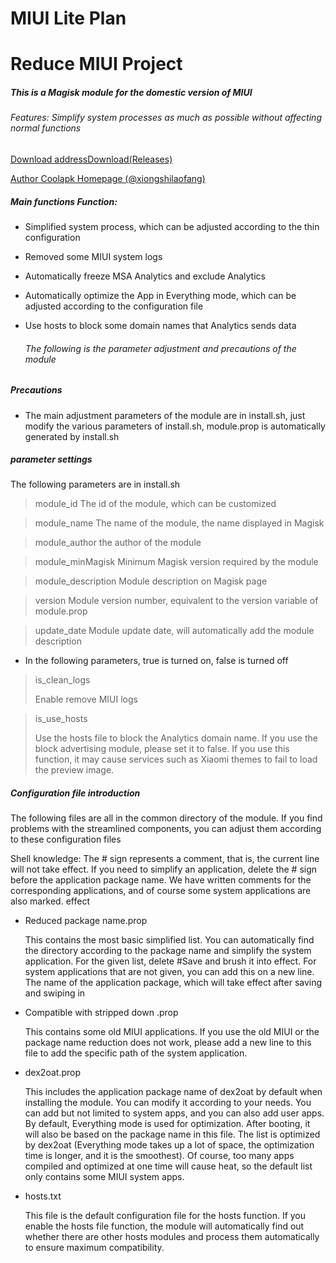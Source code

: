 # MIUI Lite Plan
# Reduce MIUI Project

##### This is a Magisk module for the domestic version of MIUI  

###### Features: Simplify system processes as much as possible without affecting normal functions

[Download addressDownload(Releases)](https://github.com/l2642235863/ReduceMIUI/releases)

[Author Coolapk Homepage (@xiongshilaofang)](http://www.coolapk.com/u/665894)

##### Main functions Function:

- Simplified system process, which can be adjusted according to the thin configuration

- Removed some MIUI system logs

- Automatically freeze MSA Analytics and exclude Analytics

- Automatically optimize the App in Everything mode, which can be adjusted according to the configuration file

- Use hosts to block some domain names that Analytics sends data

  ###### The following is the parameter adjustment and precautions of the module


##### Precautions
  
* The main adjustment parameters of the module are in install.sh, just modify the various parameters of install.sh, module.prop is automatically generated by install.sh



##### parameter settings

The following parameters are in install.sh

> module_id
> The id of the module, which can be customized

> module_name
> The name of the module, the name displayed in Magisk

> module_author
> the author of the module

> module_minMagisk
> Minimum Magisk version required by the module

> module_description
> Module description on Magisk page

> version
> Module version number, equivalent to the version variable of module.prop

> update_date
> Module update date, will automatically add the module description



 * In the following parameters, true is turned on, false is turned off

> is_clean_logs
>
> Enable remove MIUI logs

> is_use_hosts
>
> Use the hosts file to block the Analytics domain name. If you use the block advertising module, please set it to false. If you use this function, it may cause services such as Xiaomi themes to fail to load the preview image.


##### Configuration file introduction

The following files are all in the common directory of the module. If you find problems with the streamlined components, you can adjust them according to these configuration files

Shell knowledge: The # sign represents a comment, that is, the current line will not take effect. If you need to simplify an application, delete the # sign before the application package name. We have written comments for the corresponding applications, and of course some system applications are also marked. effect

- Reduced package name.prop

  This contains the most basic simplified list. You can automatically find the directory according to the package name and simplify the system application. For the given list, delete #Save and brush it into effect. For system applications that are not given, you can add this on a new line. The name of the application package, which will take effect after saving and swiping in


- Compatible with stripped down .prop

  This contains some old MIUI applications. If you use the old MIUI or the package name reduction does not work, please add a new line to this file to add the specific path of the system application.


- dex2oat.prop
  
  This includes the application package name of dex2oat by default when installing the module. You can modify it according to your needs. You can add but not limited to system apps, and you can also add user apps. By default, Everything mode is used for optimization. After booting, it will also be based on the package name in this file. The list is optimized by dex2oat (Everything mode takes up a lot of space, the optimization time is longer, and it is the smoothest). Of course, too many apps compiled and optimized at one time will cause heat, so the default list only contains some MIUI system apps.


- hosts.txt
  
  This file is the default configuration file for the hosts function. If you enable the hosts file function, the module will automatically find out whether there are other hosts modules and process them automatically to ensure maximum compatibility.
